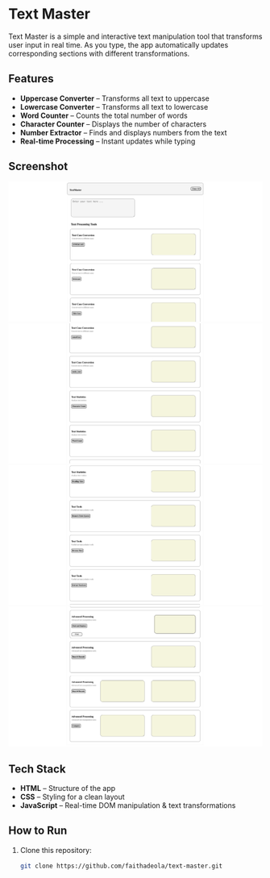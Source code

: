 #  Text Master

Text Master is a simple and interactive text manipulation tool that transforms user input in real time. As you type, the app automatically updates corresponding sections with different transformations.

##  Features

-  **Uppercase Converter** – Transforms all text to uppercase  
-  **Lowercase Converter** – Transforms all text to lowercase  
-  **Word Counter** – Counts the total number of words  
- **Character Counter** – Displays the number of characters  
-  **Number Extractor** – Finds and displays numbers from the text  
- **Real-time Processing** – Instant updates while typing  

##  Screenshot

![Text Master Screenshot](https://github.com/faithadeola/textmaster/blob/main/textmaster1.png)
![Text Master Screenshot](https://github.com/faithadeola/textmaster/blob/main/textmaster2.png)
![Text Master Screenshot](https://github.com/faithadeola/textmaster/blob/main/textmaster3.png)
![Text Master Screenshot](https://github.com/faithadeola/textmaster/blob/main/textmaster4.png)



## Tech Stack

- **HTML** – Structure of the app  
- **CSS** – Styling for a clean layout  
- **JavaScript** – Real-time DOM manipulation & text transformations  
## How to Run

1. Clone this repository:  
   ```bash
   git clone https://github.com/faithadeola/text-master.git
